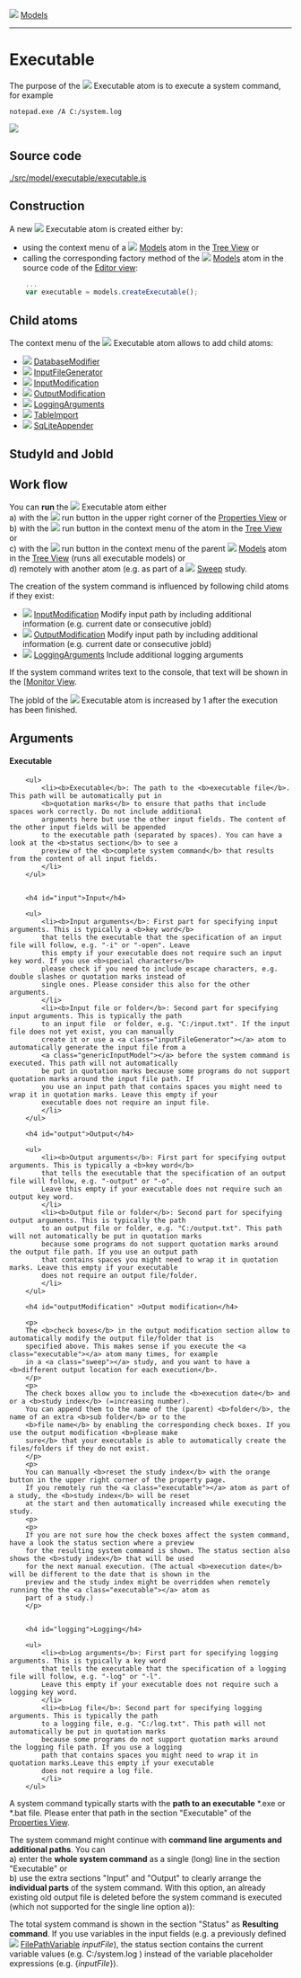 ![](../../../../icons/models.png) [Models](../models.md)

----

# Executable
		
The purpose of the ![](../../../../icons/run.png) Executable atom is to execute a system command, for example

```
notepad.exe /A C:/system.log 
```
	
![](../../../images/executable.png)
		
## Source code

[./src/model/executable/executable.js](../../../../src/model/executable/executable.js)

## Construction
		
A new ![](../../../../icons/run.png) Executable atom is created either by: 

* using the context menu of a ![](../../../../icons/models.png) [Models](../models.md) atom in the [Tree View](../../../views/treeView.md) or
* calling the corresponding factory method of the ![](../../../../icons/models.png) [Models](../models.md) atom in the source code of the [Editor view](../../../views/editorView.md):

```javascript
    ...
    var executable = models.createExecutable();	     
```

## Child atoms
		
The context menu of the ![](../../../../icons/run.png) Executable atom allows to add child atoms: 

* ![](../../../../icons/databaseModifier.png) [DatabaseModifier](../../models/code/databaseModifier.md)
* ![](../../../../icons/inputFile.png) [InputFileGenerator](../../models/inputFileGenerator/inputFileGenerator.md)
* ![](../../../../icons/inputModification.png) [InputModification](../../models/executable/inputModification.md)
* ![](../../../../icons/outputModification.png) [OutputModification](../../models/executable/outputModification.md)
* ![](../../../../icons/loggingArguments.png) [LoggingArguments](../../models/executable/loggingArguments.md)
* ![](../../../../icons/tableImport.png) [TableImport](../../models/executable/tableImport.md)
* ![](../../../../icons/databaseAppender.png) [SqLiteAppender](../../models/sqLiteAppender/sqLiteAppender.md)
	
## StudyId and JobId


	
## Work flow	

You can **run** the ![](../../../../icons/run.png) Executable atom either<br> 
a) with the ![](../../../../icons/run.png) run button in the upper right corner of the [Properties View](../../../views/propertiesView.md) or<br>
b) with the ![](../../../../icons/run.png) run button in the context menu of the atom in the [Tree View](../../../views/treeView.md) or<br>
c) with the ![](../../../../icons/run.png) run button in the context menu of the parent ![](../../../../icons/models.png) [Models](../models.md) atom in the [Tree View](../../../views/treeView.md) (runs all executable models) or<br>
d) remotely with another atom (e.g. as part of a ![](../../../../icons/sweep.png) [Sweep](../../study/sweep/sweep.md) study. 

The creation of the system command is influenced by following child atoms if they exist:

* ![](../../../../icons/inputModification.png) [InputModification](../../models/executable/inputModification.md) Modify input path by including additional information (e.g. current date or consecutive jobId)
* ![](../../../../icons/outputModification.png) [OutputModification](../../models/executable/outputModification.md) Modify input path by including additional information (e.g. current date or consecutive jobId)
* ![](../../../../icons/loggingArguments.png) [LoggingArguments](../../models/executable/loggingArguments.md) Include additional logging arguments

If the system command writes text to the console, that text will be shown in the [[Monitor View](../../../views/monitorView.md).

The jobId of the ![](../../../../icons/run.png) Executable atom is increased by 1 after the execution has been finished.
			
## Arguments

<h4>Executable</h4>
		
		<ul>
			<li><b>Executable</b>: The path to the <b>executable file</b>. This path will be automatically put in 
			<b>quotation marks</b> to ensure that paths that include spaces work correctly. Do not include additional
			arguments here but use the other input fields. The content of the other input fields will be appended 
			to the executable path (separated by spaces). You can have a look at the <b>status section</b> to see a
			preview of the <b>complete system command</b> that results from the content of all input fields.  
			</li>			
		</ul>
			
		
		<h4 id="input">Input</h4>
		
		<ul>
			<li><b>Input arguments</b>: First part for specifying input arguments. This is typically a <b>key word</b>
			that tells the executable that the specification of an input file will follow, e.g. "-i" or "-open". Leave 
			this empty if your executable does not require such an input key word. If you use <b>special characters</b>
			please check if you need to include escape characters, e.g. double slashes or quotation marks instead of
			single ones. Please consider this also for the other arguments.
			</li>
			<li><b>Input file or folder</b>: Second part for specifying input arguments. This is typically the path
			to an input file  or folder, e.g. "C:/input.txt". If the input file does not yet exist, you can manually 
			create it or use a <a class="inputFileGenerator"></a> atom to automatically generate the input file from a 
			<a class="genericInputModel"></a> before the system command is executed. This path will not automatically
			be put in quotation marks because some programs do not support quotation marks around the input file path. If
			you use an input path that contains spaces you might need to wrap it in quotation marks. Leave this empty if your
			executable does not require an input file.   	     
			</li>
		</ul>
		
		<h4 id="output">Output</h4>
		
		<ul>
			<li><b>Output arguments</b>: First part for specifying output arguments. This is typically a <b>key word</b>
			that tells the executable that the specification of an output file will follow, e.g. "-output" or "-o". 
			Leave this empty if your executable does not require such an output key word.  
			</li>
			<li><b>Output file or folder</b>: Second part for specifying output arguments. This is typically the path
			to an output file or folder, e.g. "C:/output.txt". This path will not automatically be put in quotation marks 
			because some programs do not support quotation marks around the output file path. If you use an output path
			that contains spaces you might need to wrap it in quotation marks. Leave this empty if your executable 
			does not require an output file/folder.   	     
			</li>
		</ul>
		
		<h4 id="outputModification" >Output modification</h4>
		
		<p>
		The <b>check boxes</b> in the output modification section allow to automatically modify the output file/folder that is
		specified above. This makes sense if you execute the <a class="executable"></a> atom many times, for example
		in a <a class="sweep"></a> study, and you want to have a <b>different output location for each execution</b>.
		</p>
		<p>
		The check boxes allow you to include the <b>execution date</b> and or a <b>study index</b> (=increasing number). 
		You can append them to the name of the (parent) <b>folder</b>, the name of an extra <b>sub folder</b> or to the 
		<b>file name</b> by enabling the corresponding check boxes. If you use the output modification <b>please make
		sure</b> that your executable is able to automatically create the files/folders if they do not exist. 
		</p>
		<p>
		You can manually <b>reset the study index</b> with the orange button in the upper right corner of the property page. 
		If you remotely run the <a class="executable"></a> atom as part of a study, the <b>study index</b> will be reset
		at the start and then automatically increased while executing the study.       
		<p>
		<p>
		If you are not sure how the check boxes affect the system command, have a look the status section where a preview
		for the resulting system command is shown. The status section also shows the <b>study index</b> that will be used 
		for the next manual execution. (The actual <b>execution date</b> will be different to the date that is shown in the 
		preview and the study index might be overridden when remotely running the the <a class="executable"></a> atom as 
		part of a study.)  
		</p>
		
		
		<h4 id="logging">Logging</h4>
		
		<ul>
			<li><b>Log arguments</b>: First part for specifying logging arguments. This is typically a key word
			that tells the executable that the specification of a logging file will follow, e.g. "-log" or "-l". 
			Leave this empty if your executable does not require such a logging key word.  
			</li>
			<li><b>Log file</b>: Second part for specifying logging arguments. This is typically the path
			to a logging file, e.g. "C:/log.txt". This path will not automatically be put in quotation marks 
			because some programs do not support quotation marks around the logging file path. If you use a logging
			path that contains spaces you might need to wrap it in quotation marks.Leave this empty if your executable
			does not require a log file.   	     
			</li>
		</ul>

A system command typically starts with the **path to an executable** \*.exe or \*.bat file. Please enter that path in the section "Executable" of the [Properties View](../../../views/propertiesView.md). 

The system command might continue with **command line arguments and additional paths**. You can<br>
a) enter the **whole system command** as a single (long) line in the section "Executable" or<br> 
b) use the extra sections "Input" and "Output" to clearly arrange the **individual parts** of the system command. With this option, an already existing old output file is deleted before the system command is executed (which not supported for the single line option a)):

The total system command is shown in the section "Status" as **Resulting command**. If you use variables in the input fields (e.g. a previously defined ![](../../../../icons/filePathVariable.png) [FilePathVariable](../../variable/field/filePathVariable.md) *inputFile*), the status section contains the current variable values (e.g. C:/system.log ) instead of the variable placeholder expressions (e.g. {$inputFile$}).
		
		
				
		
